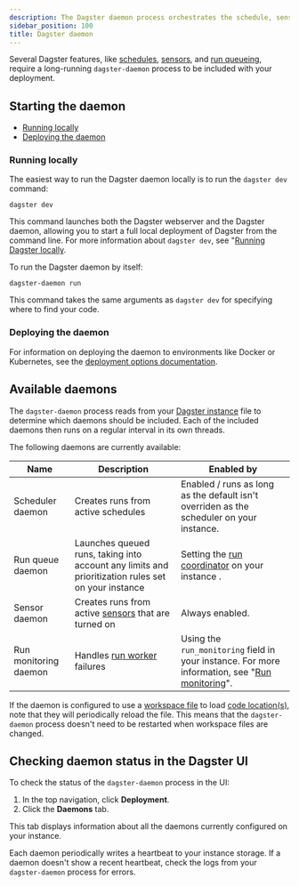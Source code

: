 ```yaml
---
description: The Dagster daemon process orchestrates the schedule, sensor, run queue, and run monitoring daemons.
sidebar_position: 100
title: Dagster daemon
---
```


Several Dagster features, like [schedules](/guides/automate/schedules), [sensors](/guides/automate/sensors), and [run queueing](/deployment/execution/customizing-run-queue-priority), require a long-running `dagster-daemon` process to be included with your deployment.

## Starting the daemon

- [Running locally](#running-locally)
- [Deploying the daemon](#deploying-the-daemon)

### Running locally

<Tabs>
  <TabItem value="Running the daemon and webserver" label="Running the daemon and webserver">

The easiest way to run the Dagster daemon locally is to run the `dagster dev` command:

```shell
dagster dev
```

This command launches both the Dagster webserver and the Dagster daemon, allowing you to start a full local deployment of Dagster from the command line. For more information about `dagster dev`, see "[Running Dagster locally](/deployment/oss/deployment-options/running-dagster-locally).

  </TabItem>
  <TabItem value="Running only the daemon" label="Running only the daemon">

To run the Dagster daemon by itself:

```shell
dagster-daemon run
```

This command takes the same arguments as `dagster dev` for specifying where to find your code.

  </TabItem>
</Tabs>

### Deploying the daemon

For information on deploying the daemon to environments like Docker or Kubernetes, see the [deployment options documentation](/deployment/oss/deployment-options).

## Available daemons

The `dagster-daemon` process reads from your [Dagster instance](/deployment/oss/oss-instance-configuration) file to determine which daemons should be included. Each of the included daemons then runs on a regular interval in its own threads.

The following daemons are currently available:

| Name                  | Description                                                                                        | Enabled by                                                                                                                                                                                        |
| --------------------- | -------------------------------------------------------------------------------------------------- | ------------------------------------------------------------------------------------------------------------------------------------------------------------------------------------------------- |
| Scheduler daemon      | Creates runs from active schedules                                                                 | Enabled / runs as long as the default <PyObject section="schedules-sensors" module="dagster._core.scheduler" object="DagsterDaemonScheduler"/> isn't overriden as the scheduler on your instance. |
| Run queue daemon      | Launches queued runs, taking into account any limits and prioritization rules set on your instance | Setting the [run coordinator](/deployment/execution/run-coordinators) on your instance <PyObject section="internals" module="dagster._core.run_coordinator" object="QueuedRunCoordinator" />.  |
| Sensor daemon         | Creates runs from active [sensors](/guides/automate/sensors) that are turned on                   | Always enabled.                                                                                                                                                                                   |
| Run monitoring daemon | Handles [run worker](/deployment/oss/oss-deployment-architecture#job-execution-flow) failures       | Using the `run_monitoring` field in your instance. For more information, see "[Run monitoring](/deployment/execution/run-monitoring)".                                                         |

If the daemon is configured to use a [workspace file](/deployment/code-locations/workspace-yaml) to load [code location(s)](/deployment/code-locations), note that they will periodically reload the file. This means that the `dagster-daemon` process doesn't need to be restarted when workspace files are changed.

## Checking daemon status in the Dagster UI

To check the status of the `dagster-daemon` process in the UI:

1. In the top navigation, click **Deployment**.
2. Click the **Daemons** tab.

This tab displays information about all the daemons currently configured on your instance.

Each daemon periodically writes a heartbeat to your instance storage. If a daemon doesn't show a recent heartbeat, check the logs from your `dagster-daemon` process for errors.
